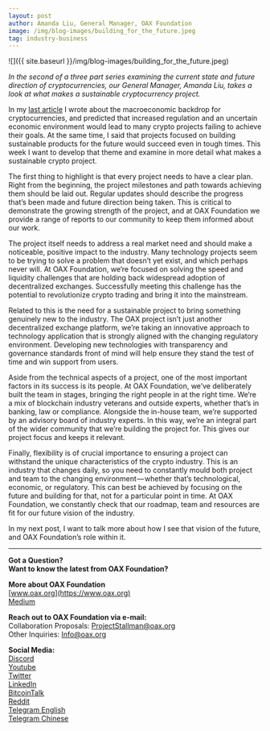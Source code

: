 ```yaml
---
layout: post
author: Amanda Liu, General Manager, OAX Foundation
image: /img/blog-images/building_for_the_future.jpeg
tag: industry-business
---
```


![]({{ site.baseurl }}/img/blog-images/building_for_the_future.jpeg)

_In the second of a three part series examining the current state and future direction of cryptocurrencies, our General Manager, Amanda Liu, takes a look at what makes a sustainable cryptocurrency project._

In my [last article](https://medium.com/@OAX_Foundation/cryptocurrencies-and-blockchain-the-bigger-picture-d98feee206fb) I wrote about the macroeconomic backdrop for cryptocurrencies, and predicted that increased regulation and an uncertain economic environment would lead to many crypto projects failing to achieve their goals. At the same time, I said that projects focused on building sustainable products for the future would succeed even in tough times. This week I want to develop that theme and examine in more detail what makes a sustainable crypto project.

The first thing to highlight is that every project needs to have a clear plan. Right from the beginning, the project milestones and path towards achieving them should be laid out. Regular updates should describe the progress that’s been made and future direction being taken. This is critical to demonstrate the growing strength of the project, and at OAX Foundation we provide a range of reports to our community to keep them informed about our work.

The project itself needs to address a real market need and should make a noticeable, positive impact to the industry. Many technology projects seem to be trying to solve a problem that doesn’t yet exist, and which perhaps never will. At OAX Foundation, we’re focused on solving the speed and liquidity challenges that are holding back widespread adoption of decentralized exchanges. Successfully meeting this challenge has the potential to revolutionize crypto trading and bring it into the mainstream.

Related to this is the need for a sustainable project to bring something genuinely new to the industry. The OAX project isn’t just another decentralized exchange platform, we’re taking an innovative approach to technology application that is strongly aligned with the changing regulatory environment. Developing new technologies with transparency and governance standards front of mind will help ensure they stand the test of time and win support from users.

Aside from the technical aspects of a project, one of the most important factors in its success is its people. At OAX Foundation, we’ve deliberately built the team in stages, bringing the right people in at the right time. We’re a mix of blockchain industry veterans and outside experts, whether that’s in banking, law or compliance. Alongside the in-house team, we’re supported by an advisory board of industry experts. In this way, we’re an integral part of the wider community that we’re building the project for. This gives our project focus and keeps it relevant.

Finally, flexibility is of crucial importance to ensuring a project can withstand the unique characteristics of the crypto industry. This is an industry that changes daily, so you need to constantly mould both project and team to the changing environment — whether that’s technological, economic, or regulatory. This can best be achieved by focusing on the future and building for that, not for a particular point in time. At OAX Foundation, we constantly check that our roadmap, team and resources are fit for our future vision of the industry.

In my next post, I want to talk more about how I see that vision of the future, and OAX Foundation’s role within it.

---

**Got a Question?**  
**Want to know the latest from OAX Foundation?**  

**More about OAX Foundation**  
[www.oax.org](https://www.oax.org)  
[Medium](https://medium.com/@OAX_Foundation)  

**Reach out to OAX Foundation via e-mail:**  
Collaboration Proposals: [ProjectStallman@oax.org](mailto:ProjectStallman@oax.org)  
Other Inquiries: [Info@oax.org](mailto:Info@oax.org)  

**Social Media:**  
[Discord](https://discordapp.com/invite/ZH5YHkb)  
[Youtube](https://bit.ly/2Bvsk73)  
[Twitter](https://twitter.com/OAX_Foundation)  
[LinkedIn](https://www.linkedin.com/company/oax-foundation/)  
[BitcoinTalk](http://bitcointalk.org/index.php?topic=1943946)  
[Reddit](https://www.reddit.com/r/OpenANX/)  
[Telegram English](https://t.me/openanxteam)  
[Telegram Chinese](https://t.me/oax_cn)  

